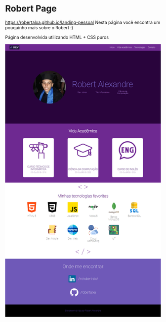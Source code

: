 # Robert Page

https://robertalxa.github.io/landing-pessoal
Nesta página você encontra um pouquinho mais sobre o Robert :)

Página desenvolvida utilizando HTML + CSS puros 

![Landing Page Print](/lp-screenshot.png)
